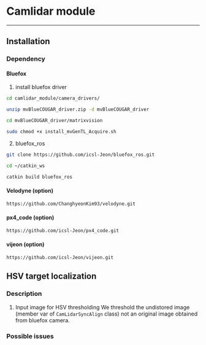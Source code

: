 # Camlidar module 

---
## Installation 

### Dependency 



#### Bluefox 

1. install bluefox driver

```bash
cd camlidar_module/camera_drivers/

unzip mvBlueCOUGAR_driver.zip -d mvBlueCOUGAR_driver

cd mvBlueCOUGAR_driver/matrixvision

sudo chmod +x install_mvGenTL_Acquire.sh

```

2. bluefox_ros

```bash
git clone https://github.com/icsl-Jeon/bluefox_ros.git

cd ~/catkin_ws

catkin build bluefox_ros
```

#### Velodyne (option)

```bash
https://github.com/ChanghyeonKim93/velodyne.git
```

#### px4_code (option)
```bash
https://github.com/icsl-Jeon/px4_code.git
```

#### vijeon (option)
```base
https://github.com/icsl-Jeon/vijeon.git
```

## HSV target localization 

### Description 
1. Input image for HSV thresholding 
We threshold the undistored image (member var of `CamLidarSyncAlign` class) not an original image obtained from bluefox camera. 

### Possible issues 